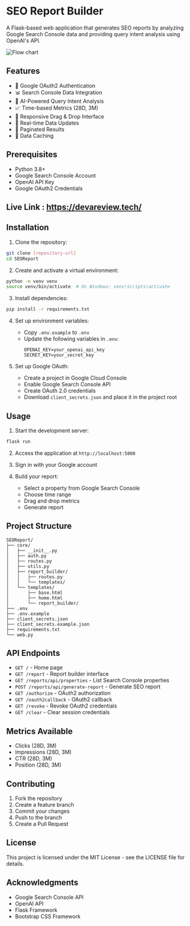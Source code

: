 # SEO Report Builder

A Flask-based web application that generates SEO reports by analyzing Google Search Console data and providing query intent analysis using OpenAI's API.

![Flow chart](./assests/flowchart.png)
## Features

- 🔐 Google OAuth2 Authentication
- 📊 Search Console Data Integration
- 🤖 AI-Powered Query Intent Analysis
- 📈 Time-based Metrics (28D, 3M)
- 📱 Responsive Drag & Drop Interface
- 🔄 Real-time Data Updates
- 📄 Paginated Results
- 💾 Data Caching

## Prerequisites

- Python 3.8+
- Google Search Console Account
- OpenAI API Key
- Google OAuth2 Credentials

## Live Link : https://devareview.tech/

## Installation

1. Clone the repository:
```bash
git clone [repository-url]
cd SEOReport
```

2. Create and activate a virtual environment:
```bash
python -m venv venv
source venv/bin/activate  # On Windows: venv\Scripts\activate
```

3. Install dependencies:
```bash
pip install -r requirements.txt
```

4. Set up environment variables:
   - Copy `.env.example` to `.env`
   - Update the following variables in `.env`:
     ```
     OPENAI_KEY=your_openai_api_key
     SECRET_KEY=your_secret_key
     ```

5. Set up Google OAuth:
   - Create a project in Google Cloud Console
   - Enable Google Search Console API
   - Create OAuth 2.0 credentials
   - Download `client_secrets.json` and place it in the project root

## Usage

1. Start the development server:
```bash
flask run
```

2. Access the application at `http://localhost:5000`

3. Sign in with your Google account

4. Build your report:
   - Select a property from Google Search Console
   - Choose time range
   - Drag and drop metrics
   - Generate report

## Project Structure

```
SEOReport/
├── core/
│   ├── __init__.py
│   ├── auth.py
│   ├── routes.py
│   ├── utils.py
│   ├── report_builder/
│   │   ├── routes.py
│   │   └── templates/
│   └── templates/
│       ├── base.html
│       ├── home.html
│       └── report_builder/
├── .env
├── .env.example
├── client_secrets.json
├── client_secrets.example.json
├── requirements.txt
└── web.py
```

## API Endpoints

- `GET /` - Home page
- `GET /report` - Report builder interface
- `GET /reports/api/properties` - List Search Console properties
- `POST /reports/api/generate-report` - Generate SEO report
- `GET /authorize` - OAuth2 authorization
- `GET /oauth2callback` - OAuth2 callback
- `GET /revoke` - Revoke OAuth2 credentials
- `GET /clear` - Clear session credentials

## Metrics Available

- Clicks (28D, 3M)
- Impressions (28D, 3M)
- CTR (28D, 3M)
- Position (28D, 3M)

## Contributing

1. Fork the repository
2. Create a feature branch
3. Commit your changes
4. Push to the branch
5. Create a Pull Request

## License

This project is licensed under the MIT License - see the LICENSE file for details.

## Acknowledgments

- Google Search Console API
- OpenAI API
- Flask Framework
- Bootstrap CSS Framework 
